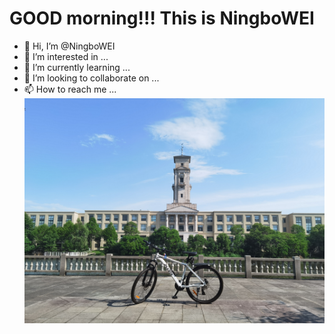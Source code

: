 # GOOD morning!!! This is NingboWEI


- 👋 Hi, I’m @NingboWEI
- 👀 I’m interested in ...
- 🌱 I’m currently learning ...
- 💞️ I’m looking to collaborate on ...
- 📫 How to reach me ...
![alt text](bike.jpg)
<!---
NingboWEI/NingboWEI is a ✨ special ✨ repository because its `README.md` (this file) appears on your GitHub profile.
You can click the Preview link to take a look at your changes.
--->
